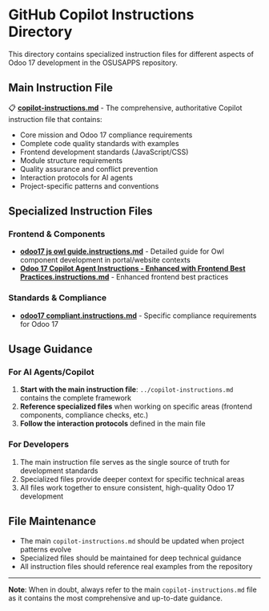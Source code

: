 # GitHub Copilot Instructions Directory

This directory contains specialized instruction files for different aspects of Odoo 17 development in the OSUSAPPS repository.

## Main Instruction File
📋 **[copilot-instructions.md](../copilot-instructions.md)** - The comprehensive, authoritative Copilot instruction file that contains:
- Core mission and Odoo 17 compliance requirements
- Complete code quality standards with examples
- Frontend development standards (JavaScript/CSS)
- Module structure requirements
- Quality assurance and conflict prevention
- Interaction protocols for AI agents
- Project-specific patterns and conventions

## Specialized Instruction Files

### Frontend & Components
- **[odoo17 js owl guide.instructions.md](./odoo17%20js%20owl%20guide.instructions.md)** - Detailed guide for Owl component development in portal/website contexts
- **[Odoo 17 Copilot Agent Instructions - Enhanced with Frontend Best Practices.instructions.md](./Odoo%2017%20Copilot%20Agent%20Instructions%20-%20Enhanced%20with%20Frontend%20Best%20Practices.instructions.md)** - Enhanced frontend best practices

### Standards & Compliance
- **[odoo17 compliant.instructions.md](./odoo17%20compliant.instructions.md)** - Specific compliance requirements for Odoo 17

## Usage Guidance

### For AI Agents/Copilot
1. **Start with the main instruction file**: `../copilot-instructions.md` contains the complete framework
2. **Reference specialized files** when working on specific areas (frontend components, compliance checks, etc.)
3. **Follow the interaction protocols** defined in the main file

### For Developers
1. The main instruction file serves as the single source of truth for development standards
2. Specialized files provide deeper context for specific technical areas
3. All files work together to ensure consistent, high-quality Odoo 17 development

## File Maintenance
- The main `copilot-instructions.md` should be updated when project patterns evolve
- Specialized files should be maintained for deep technical guidance
- All instruction files should reference real examples from the repository

---

**Note**: When in doubt, always refer to the main `copilot-instructions.md` file as it contains the most comprehensive and up-to-date guidance.